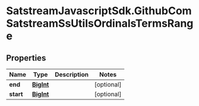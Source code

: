# SatstreamJavascriptSdk.GithubComSatstreamSsUtilsOrdinalsTermsRange

## Properties
Name | Type | Description | Notes
------------ | ------------- | ------------- | -------------
**end** | [**BigInt**](BigInt.md) |  | [optional] 
**start** | [**BigInt**](BigInt.md) |  | [optional] 
